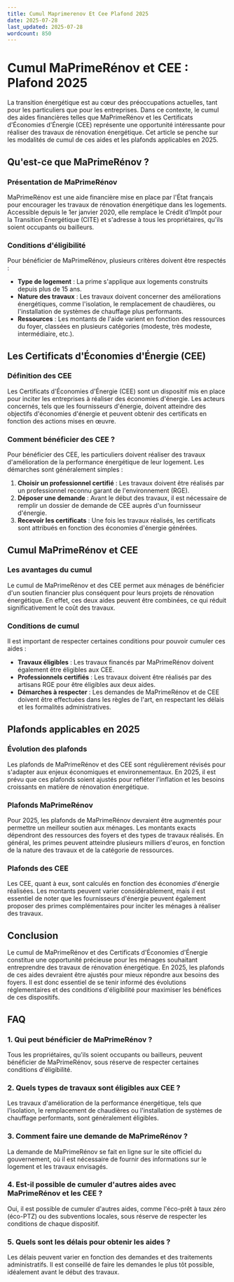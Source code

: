 ```yaml
---
title: Cumul Maprimerenov Et Cee Plafond 2025
date: 2025-07-28
last_updated: 2025-07-28
wordcount: 850
---
```


# Cumul MaPrimeRénov et CEE : Plafond 2025

La transition énergétique est au cœur des préoccupations actuelles, tant pour les particuliers que pour les entreprises. Dans ce contexte, le cumul des aides financières telles que MaPrimeRénov et les Certificats d'Économies d'Énergie (CEE) représente une opportunité intéressante pour réaliser des travaux de rénovation énergétique. Cet article se penche sur les modalités de cumul de ces aides et les plafonds applicables en 2025.

## Qu'est-ce que MaPrimeRénov ?

### Présentation de MaPrimeRénov

MaPrimeRénov est une aide financière mise en place par l'État français pour encourager les travaux de rénovation énergétique dans les logements. Accessible depuis le 1er janvier 2020, elle remplace le Crédit d'Impôt pour la Transition Énergétique (CITE) et s'adresse à tous les propriétaires, qu'ils soient occupants ou bailleurs. 

### Conditions d'éligibilité

Pour bénéficier de MaPrimeRénov, plusieurs critères doivent être respectés :

- **Type de logement** : La prime s'applique aux logements construits depuis plus de 15 ans.
- **Nature des travaux** : Les travaux doivent concerner des améliorations énergétiques, comme l'isolation, le remplacement de chaudières, ou l'installation de systèmes de chauffage plus performants.
- **Ressources** : Les montants de l'aide varient en fonction des ressources du foyer, classées en plusieurs catégories (modeste, très modeste, intermédiaire, etc.).

## Les Certificats d'Économies d'Énergie (CEE)

### Définition des CEE

Les Certificats d'Économies d'Énergie (CEE) sont un dispositif mis en place pour inciter les entreprises à réaliser des économies d'énergie. Les acteurs concernés, tels que les fournisseurs d'énergie, doivent atteindre des objectifs d'économies d'énergie et peuvent obtenir des certificats en fonction des actions mises en œuvre.

### Comment bénéficier des CEE ?

Pour bénéficier des CEE, les particuliers doivent réaliser des travaux d'amélioration de la performance énergétique de leur logement. Les démarches sont généralement simples :

1. **Choisir un professionnel certifié** : Les travaux doivent être réalisés par un professionnel reconnu garant de l'environnement (RGE).
2. **Déposer une demande** : Avant le début des travaux, il est nécessaire de remplir un dossier de demande de CEE auprès d'un fournisseur d'énergie.
3. **Recevoir les certificats** : Une fois les travaux réalisés, les certificats sont attribués en fonction des économies d'énergie générées.

## Cumul MaPrimeRénov et CEE

### Les avantages du cumul

Le cumul de MaPrimeRénov et des CEE permet aux ménages de bénéficier d'un soutien financier plus conséquent pour leurs projets de rénovation énergétique. En effet, ces deux aides peuvent être combinées, ce qui réduit significativement le coût des travaux.

### Conditions de cumul

Il est important de respecter certaines conditions pour pouvoir cumuler ces aides :

- **Travaux éligibles** : Les travaux financés par MaPrimeRénov doivent également être éligibles aux CEE.
- **Professionnels certifiés** : Les travaux doivent être réalisés par des artisans RGE pour être éligibles aux deux aides.
- **Démarches à respecter** : Les demandes de MaPrimeRénov et de CEE doivent être effectuées dans les règles de l'art, en respectant les délais et les formalités administratives.

## Plafonds applicables en 2025

### Évolution des plafonds

Les plafonds de MaPrimeRénov et des CEE sont régulièrement révisés pour s'adapter aux enjeux économiques et environnementaux. En 2025, il est prévu que ces plafonds soient ajustés pour refléter l'inflation et les besoins croissants en matière de rénovation énergétique.

### Plafonds MaPrimeRénov

Pour 2025, les plafonds de MaPrimeRénov devraient être augmentés pour permettre un meilleur soutien aux ménages. Les montants exacts dépendront des ressources des foyers et des types de travaux réalisés. En général, les primes peuvent atteindre plusieurs milliers d'euros, en fonction de la nature des travaux et de la catégorie de ressources.

### Plafonds des CEE

Les CEE, quant à eux, sont calculés en fonction des économies d'énergie réalisées. Les montants peuvent varier considérablement, mais il est essentiel de noter que les fournisseurs d'énergie peuvent également proposer des primes complémentaires pour inciter les ménages à réaliser des travaux.

## Conclusion

Le cumul de MaPrimeRénov et des Certificats d'Économies d'Énergie constitue une opportunité précieuse pour les ménages souhaitant entreprendre des travaux de rénovation énergétique. En 2025, les plafonds de ces aides devraient être ajustés pour mieux répondre aux besoins des foyers. Il est donc essentiel de se tenir informé des évolutions réglementaires et des conditions d'éligibilité pour maximiser les bénéfices de ces dispositifs.

## FAQ

### 1. Qui peut bénéficier de MaPrimeRénov ?

Tous les propriétaires, qu'ils soient occupants ou bailleurs, peuvent bénéficier de MaPrimeRénov, sous réserve de respecter certaines conditions d'éligibilité.

### 2. Quels types de travaux sont éligibles aux CEE ?

Les travaux d'amélioration de la performance énergétique, tels que l'isolation, le remplacement de chaudières ou l'installation de systèmes de chauffage performants, sont généralement éligibles.

### 3. Comment faire une demande de MaPrimeRénov ?

La demande de MaPrimeRénov se fait en ligne sur le site officiel du gouvernement, où il est nécessaire de fournir des informations sur le logement et les travaux envisagés.

### 4. Est-il possible de cumuler d'autres aides avec MaPrimeRénov et les CEE ?

Oui, il est possible de cumuler d'autres aides, comme l'éco-prêt à taux zéro (éco-PTZ) ou des subventions locales, sous réserve de respecter les conditions de chaque dispositif.

### 5. Quels sont les délais pour obtenir les aides ?

Les délais peuvent varier en fonction des demandes et des traitements administratifs. Il est conseillé de faire les demandes le plus tôt possible, idéalement avant le début des travaux.